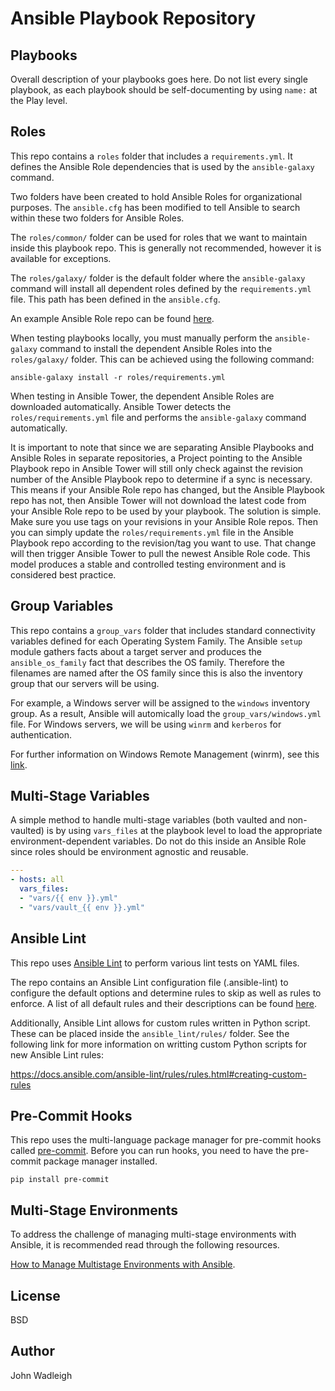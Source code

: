 # Ansible Playbook Repository

## Playbooks

Overall description of your playbooks goes here. Do not list every single playbook, as each playbook should be self-documenting by using `name:` at the Play level.

## Roles

This repo contains a `roles` folder that includes a `requirements.yml`. It defines the Ansible Role dependencies that is used by the `ansible-galaxy` command. 

Two folders have been created to hold Ansible Roles for organizational purposes. The `ansible.cfg` has been modified to tell Ansible to search within these two folders for Ansible Roles.

The `roles/common/` folder can be used for roles that we want to maintain inside this playbook repo. This is generally not recommended, however it is available for exceptions.

The `roles/galaxy/` folder is the default folder where the `ansible-galaxy` command will install all dependent roles defined by the `requirements.yml` file.  This path has been defined in the `ansible.cfg`. 

An example Ansible Role repo can be found [here](https://github.com/ansiblejunky/ansible-examples-repos-role1).

When testing playbooks locally, you must manually perform the `ansible-galaxy` command to install the dependent Ansible Roles into the `roles/galaxy/` folder. This can be achieved using the following command:
```
ansible-galaxy install -r roles/requirements.yml
```

When testing in Ansible Tower, the dependent Ansible Roles are downloaded automatically. Ansible Tower detects the `roles/requirements.yml` file and performs the `ansible-galaxy` command automatically.

It is important to note that since we are separating Ansible Playbooks and Ansible Roles in separate repositories, a Project pointing to the Ansible Playbook repo in Ansible Tower will still only check against the revision number of the Ansible Playbook repo to determine if a sync is necessary. This means if your Ansible Role repo has changed, but the Ansible Playbook repo has not, then Ansible Tower will not download the latest code from your Ansible Role repo to be used by your playbook. The solution is simple. Make sure you use tags on your revisions in your Ansible Role repos. Then you can simply update the `roles/requirements.yml` file in the Ansible Playbook repo according to the revision/tag you want to use.  That change will then trigger Ansible Tower to pull the newest Ansible Role code. This model produces a stable and controlled testing environment and is considered best practice.

## Group Variables

This repo contains a `group_vars` folder that includes standard connectivity variables defined for each Operating System Family. The Ansible `setup` module gathers facts about a target server and produces the `ansible_os_family` fact that describes the OS family. Therefore the filenames are named after the OS family since this is also the inventory group that our servers will be using.

For example, a Windows server will be assigned to the `windows` inventory group. As a result, Ansible will automically load the `group_vars/windows.yml` file. For Windows servers, we will be using `winrm` and `kerberos` for authentication.

For further information on Windows Remote Management (winrm), see this [link](https://docs.ansible.com/ansible/latest/user_guide/windows_winrm.html).

## Multi-Stage Variables

A simple method to handle multi-stage variables (both vaulted and non-vaulted) is by using `vars_files` at the playbook level to load the appropriate environment-dependent variables. Do not do this inside an Ansible Role since roles should be environment agnostic and reusable. 

```yaml
---
- hosts: all
  vars_files:
  - "vars/{{ env }}.yml"
  - "vars/vault_{{ env }}.yml"
```

## Ansible Lint

This repo uses [Ansible Lint](https://docs.ansible.com/ansible-lint/) to perform various lint tests on YAML files.

The repo contains an Ansible Lint configuration file (.ansible-lint) to configure the default options and determine rules to skip as well as rules to enforce. A list of all default rules and their descriptions can be found [here](https://docs.ansible.com/ansible-lint/rules/default_rules.html#default-rules).

Additionally, Ansible Lint allows for custom rules written in Python script. These can be placed inside the `ansible_lint/rules/` folder. See the following link for more information on writting custom Python scripts for new Ansible Lint rules:

https://docs.ansible.com/ansible-lint/rules/rules.html#creating-custom-rules

## Pre-Commit Hooks

This repo uses the multi-language package manager for pre-commit hooks called [pre-commit](https://pre-commit.com/). Before you can run hooks, you need to have the pre-commit package manager installed.
```
pip install pre-commit
```

## Multi-Stage Environments

To address the challenge of managing multi-stage environments with Ansible, it is recommended read through the following resources. 

[How to Manage Multistage Environments with Ansible](https://www.digitalocean.com/community/tutorials/how-to-manage-multistage-environments-with-ansible).
 

## License

BSD

## Author

John Wadleigh

